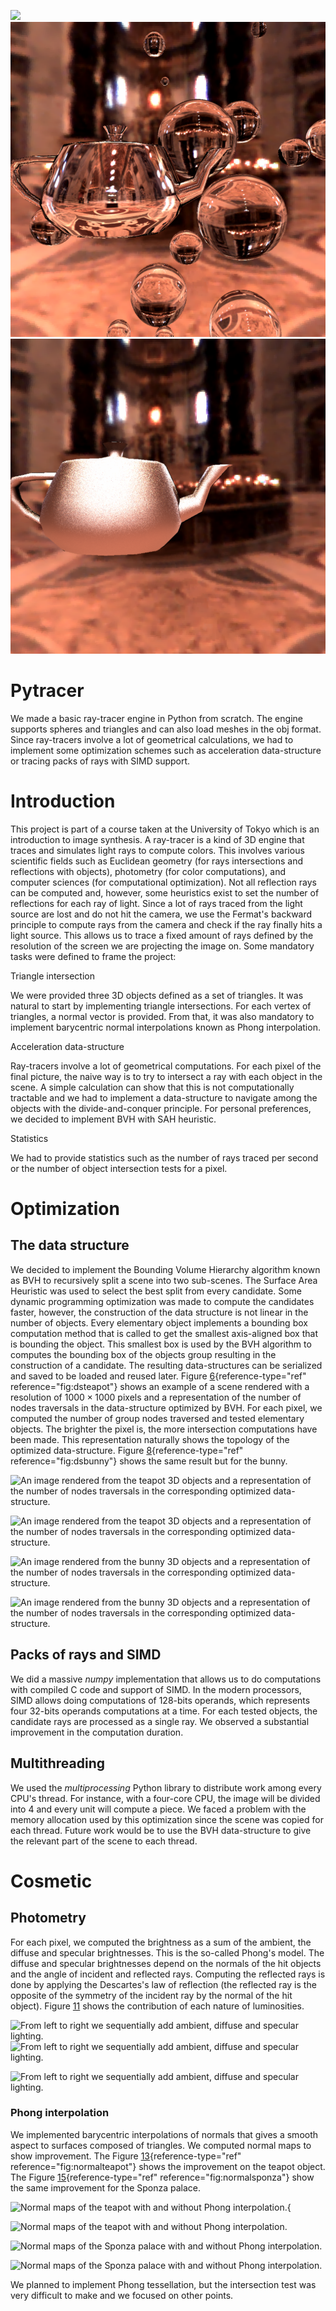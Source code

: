 ![](report/img/resized000.png)
![](report/img/lens1.png)
![](report/img/1000.png)

# Pytracer
  We made a basic ray-tracer engine in Python from scratch. The engine
  supports spheres and triangles and can also load meshes in the obj
  format. Since ray-tracers involve a lot of geometrical calculations,
  we had to implement some optimization schemes such as acceleration
  data-structure or tracing packs of rays with SIMD support.



Introduction
============

This project is part of a course taken at the University of Tokyo which
is an introduction to image synthesis. A ray-tracer is a kind of 3D
engine that traces and simulates light rays to compute colors. This
involves various scientific fields such as Euclidean geometry (for rays
intersections and reflections with objects), photometry (for color
computations), and computer sciences (for computational optimization).
Not all reflection rays can be computed and, however, some heuristics
exist to set the number of reflections for each ray of light. Since a
lot of rays traced from the light source are lost and do not hit the
camera, we use the Fermat's backward principle to compute rays from the
camera and check if the ray finally hits a light source. This allows us
to trace a fixed amount of rays defined by the resolution of the screen
we are projecting the image on. Some mandatory tasks were defined to
frame the project:

Triangle intersection

 We were provided three 3D objects defined as a set of triangles. It
    was natural to start by implementing triangle intersections. For
    each vertex of triangles, a normal vector is provided. From that, it
    was also mandatory to implement barycentric normal interpolations
    known as Phong interpolation.

Acceleration data-structure

 Ray-tracers involve a lot of geometrical computations. For each
    pixel of the final picture, the naive way is to try to intersect a
    ray with each object in the scene. A simple calculation can show
    that this is not computationally tractable and we had to implement a
    data-structure to navigate among the objects with the
    divide-and-conquer principle. For personal preferences, we decided
    to implement BVH with SAH heuristic.

Statistics

We had to provide statistics such as the number of rays traced per
    second or the number of object intersection tests for a pixel.


Optimization
============

The data structure 
------------------

We decided to implement the Bounding Volume Hierarchy algorithm known as
BVH to recursively split a scene into two sub-scenes. The Surface Area
Heuristic was used to select the best split from every candidate. Some
dynamic programming optimization was made to compute the candidates
faster, however, the construction of the data structure is not linear in
the number of objects. Every elementary object implements a bounding box
computation method that is called to get the smallest axis-aligned box
that is bounding the object. This smallest box is used by the BVH
algorithm to computes the bounding box of the objects group resulting in
the construction of a candidate. The resulting data-structures can be
serialized and saved to be loaded and reused later.
Figure [6](#fig:dsteapot){reference-type="ref" reference="fig:dsteapot"}
shows an example of a scene rendered with a resolution of
$1000\times1000$ pixels and a representation of the number of nodes
traversals in the data-structure optimized by BVH. For each pixel, we
computed the number of group nodes traversed and tested elementary
objects. The brighter the pixel is, the more intersection computations
have been made. This representation naturally shows the topology of the
optimized data-structure. Figure [8](#fig:dsbunny){reference-type="ref"
reference="fig:dsbunny"} shows the same result but for the bunny.

![An image rendered from the teapot 3D objects and a representation of
the number of nodes traversals in the corresponding optimized
data-structure.](report/img/teapot.png)

![An image rendered from the teapot 3D objects and a representation of
the number of nodes traversals in the corresponding optimized
data-structure.](report/img/tbteapot.png)

![An image rendered from the bunny 3D objects and a representation of
the number of nodes traversals in the corresponding optimized
data-structure.](report/img/bunny.png)

![An image rendered from the bunny 3D objects and a representation of
the number of nodes traversals in the corresponding optimized
data-structure.](report/img/tbbunny.png)

Packs of rays and SIMD 
----------------------

We did a massive *numpy* implementation that allows us to do
computations with compiled C code and support of SIMD. In the modern
processors, SIMD allows doing computations of 128-bits operands, which
represents four 32-bits operands computations at a time. For each tested
objects, the candidate rays are processed as a single ray. We observed a
substantial improvement in the computation duration.

Multithreading 
--------------

We used the *multiprocessing* Python library to distribute work among
every CPU's thread. For instance, with a four-core CPU, the image will
be divided into 4 and every unit will compute a piece. We faced a
problem with the memory allocation used by this optimization since the
scene was copied for each thread. Future work would be to use the BVH
data-structure to give the relevant part of the scene to each thread.

Cosmetic
========

Photometry 
----------

For each pixel, we computed the brightness as a sum of the ambient, the
diffuse and specular brightnesses. This is the so-called Phong's model.
The diffuse and specular brightnesses depend on the normals of the hit
objects and the angle of incident and reflected rays. Computing the
reflected rays is done by applying the Descartes's law of reflection
(the reflected ray is the opposite of the symmetry of the incident ray
by the normal of the hit object).
Figure [11](#fig:lightteapot) shows the contribution of each nature of
luminosities.

![From left to right we sequentially add ambient, diffuse and specular
lighting.](report/img/ambientteapot.png)
![From left to right we sequentially add ambient, diffuse and specular
lighting.](report/img/diffuseteapot.png)

![From left to right we sequentially add ambient, diffuse and specular
lighting.](report/img/specularteapot.png)

### Phong interpolation 

We implemented barycentric interpolations of normals that gives a smooth
aspect to surfaces composed of triangles. We computed normal maps to
show improvement. The
Figure [13](#fig:normalteapot){reference-type="ref"
reference="fig:normalteapot"} shows the improvement on the teapot
object. The Figure [15](#fig:normalsponza){reference-type="ref"
reference="fig:normalsponza"} show the same improvement for the Sponza
palace.

![Normal maps of the teapot with and without Phong
interpolation.](report/img/nnteapot.png){

![Normal maps of the teapot with and without Phong
interpolation.](report/img/nteapot.png)

![Normal maps of the Sponza palace with and without Phong
interpolation.](report/img/nnsponza.png)

![Normal maps of the Sponza palace with and without Phong
interpolation.](report/img/nsponza.png)

We planned to implement Phong tessellation, but the intersection test
was very difficult to make and we focused on other points.

